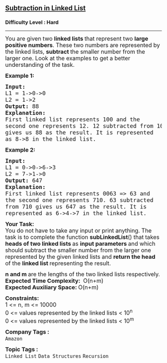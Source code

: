 <h2><a href="https://www.geeksforgeeks.org/problems/subtraction-in-linked-list/1?itm_source=geeksforgeeks&itm_medium=article&itm_campaign=bottom_sticky_on_article">Subtraction in Linked List</a></h2><h3>Difficulty Level : Hard</h3><hr><div class="problems_problem_content__Xm_eO"><p><span style="font-size: 18px;">You are given two <strong>linked lists </strong>that represent two <strong>large positive numbers</strong>. These two numbers are represented by the linked lists, <strong>subtract </strong>the smaller number from the larger one. Look at the examples to get a better understanding of the task.</span></p>
<p><span style="font-size: 18px;"><strong>Example 1:</strong></span></p>
<pre><span style="font-size: 18px;"><strong>Input:
</strong>L1 = 1-&gt;0-&gt;0
L2 = 1-&gt;2
<strong>Output: </strong>88<strong>
Explanation:  <br></strong>First linked list represents 100 and the<br>second one represents 12. 12 subtracted from 100
gives us 88 as the result. It is represented<br>as 8-&gt;8 in the linked list.<br></span></pre>
<p style="font-family: -apple-system, BlinkMacSystemFont, 'Segoe UI', Roboto, Oxygen, Ubuntu, Cantarell, 'Open Sans', 'Helvetica Neue', sans-serif; white-space: normal;"><span style="font-size: 18px;"><strong>Example 2:</strong></span></p>
<pre><span style="font-size: 18px;"><strong>Input:
</strong>L1 = 0-&gt;0-&gt;6-&gt;3
L2 = 7-&gt;1-&gt;0
<strong>Output: </strong>647<strong>
Explanation: <br></strong>First linked list represents 0063 =&gt; 63 and <br>the second one represents 710. 63 subtracted <br>from 710 gives us 647 as the result. It is<br>represented as 6-&gt;4-&gt;7 in the linked list.</span></pre>
<p><span style="font-size: 18px;"><strong>Your Task:</strong><br>You do not have to take any input or print anything. The task is to complete the function <strong>subLinkedList</strong>() that takes <strong>heads of two linked lists </strong>as <strong>input parameters </strong>and which should subtract the smaller number from the larger one represented by the given linked lists and <strong>return the head </strong>of the <strong>linked list </strong>representing the result.</span></p>
<p><span style="font-size: 18px;"><strong>n and m </strong>are the lengths of the two linked lists respectively.<strong><br>Expected Time Complexity:&nbsp;</strong> O(n+m)<br><strong>Expected Auxiliary Space:&nbsp;</strong>O(n+m)<br></span></p>
<p><span style="font-size: 18px;"><strong>Constraints:</strong><br>1 &lt;= n, m &lt;= 10000<br>0 &lt;= values represented by the linked lists &lt; 10<sup>n<br></sup>0 &lt;= values represented by the linked lists &lt; 10<sup>m</sup><sup><br></sup></span></p></div><p><span style=font-size:18px><strong>Company Tags : </strong><br><code>Amazon</code>&nbsp;<br><p><span style=font-size:18px><strong>Topic Tags : </strong><br><code>Linked List</code>&nbsp;<code>Data Structures</code>&nbsp;<code>Recursion</code>&nbsp;